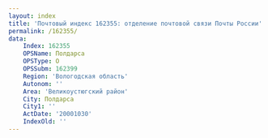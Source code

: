 ```yaml
---
layout: index
title: 'Почтовый индекс 162355: отделение почтовой связи Почты России'
permalink: /162355/
data:
    Index: 162355
    OPSName: Полдарса
    OPSType: О
    OPSSubm: 162399
    Region: 'Вологодская область'
    Autonom: ''
    Area: 'Великоустюгский район'
    City: Полдарса
    City1: ''
    ActDate: '20001030'
    IndexOld: ''
---
```


